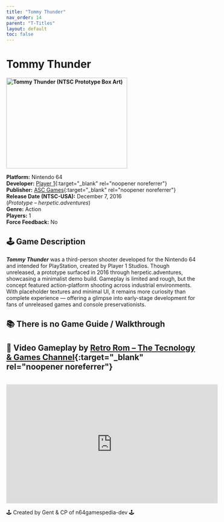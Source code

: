 ```yaml
---
title: "Tommy Thunder"
nav_order: 14
parent: "T-Titles"
layout: default
toc: false
---
```


# Tommy Thunder

<b>
<img src="https://www.project64-legacy.com/data/uploads/RDX/Tommy_Thunder_Proto.png" alt="Tommy Thunder (NTSC Prototype Box Art)" width="320" height="240" />
</b>

**Platform:** Nintendo 64  
**Developer:** [Player 1](https://www.mobygames.com/company/player-1){:target="_blank" rel="noopener noreferrer"}  
**Publisher:** [ASC Games](https://en.wikipedia.org/wiki/ASC_Games){:target="_blank" rel="noopener noreferrer"}  
**Release Date (NTSC-USA):** December 7, 2016  
(*Prototype – herpetic.adventures*)  
**Genre:** Action  
**Players:** 1  
**Force Feedback:** No  

## 🕹️ Game Description
<em><strong>Tommy Thunder</strong></em> was a third-person shooter developed for the Nintendo 64 and intended for PlayStation, created by Player 1 Studios. Though unreleased, a prototype surfaced in 2016 through herpetic.adventures, showcasing a minimalist demo build. Gameplay is limited and rough, but the concept featured action-platform shooting across industrial environments. With placeholder textures and minimal UI, it remains more curiosity than complete experience — offering a glimpse into early-stage development for fans of unreleased games and console preservationists.

## 📚 There is no Game Guide / Walkthrough

## 🎥 Video Gameplay by [Retro Rom – The Tecnology & Games Channel](https://www.youtube.com/@retrorom-thetecnologygames2441){:target="_blank" rel="noopener noreferrer"}  
<br />  
<iframe width="560" height="315" src="https://www.youtube.com/embed/_QbuP-fbwYw?start=6" title="Tommy Thunder Prototype Gameplay – N64" frameborder="0" allowfullscreen></iframe>

🕹️ Created by Gent & CP of n64gamespedia-dev 🕹️

<!-- Vault Format: n64gamespedia-dev -->
<!-- Protocol Source: _vault-specs/format-protocol.md -->
